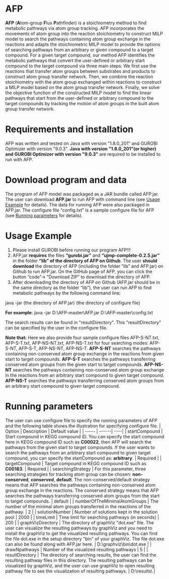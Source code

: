 # AFP
**AFP** (**A**tom-group **F**lux **P**athfinder) is a stoichiometry method to find metabolic pathways via atom group tracking. AFP incorporates the movements of atom group into the reaction stoichiometry to construct MILP model to search the pathways containing atom group exchange in the reactions and adapts the stoichiometric MILP model to provide the options of searching pathways from an arbitrary or given compound to a target compound. For a given target compound, our method AFP identifies the metabolic pathways that convert the user-defined or arbitrary start compound to the target compound via three main steps: We first use the reactions that transfer atom groups between substrates and products to construct atom group transfer network. Then, we combine the reaction stoichiometry with the atom group exchanged within reactions to construct a MILP model based on the atom group transfer network. Finally, we solve the objective function of the constructed MILP model to find the linear pathways that start from the user-defined or arbitrary compound to the target compounds by tracking the motion of atom groups in the built atom group transfer network.

# Requirements and installation
AFP was written and tested on Java with version "1.8.0_201" and GUROBI Optimizer with version "9.0.3". **Java with version "1.8.0_201"(or higher) and GUROBI Optimizer with version "9.0.3"** are required to be installed to run with AFP.

# Download program and data
The program of AFP model was packaged as a JAR bundle called AFP.jar. The user can download **AFP.jar** to run AFP with command line (see <a  href="#1">Usage Example</a> for details). The data for running AFP were also packaged in AFP.jar. The configure file “config.txt” is a sample configure file for AFP (see <a  href="#2">Running parameters</a> for details).

# Usage Example
1. Please install GUROBI before running our program AFP!!!
2. AFP.jar **requires** the files **“gurobi.jar”** and **“ujmp-complete-0.2.5.jar”** in the folder **“lib” of the directory of AFP on Github**. The user **should download** the directory of AFP (including the folder “lib” and AFP.jar) on Github to run AFP.jar. On the GitHub page of AFP, you can click the button “code”-> ”Download ZIP” to download the directory of AFP.
3. After downloading the directory of AFP on Github (AFP.jar should be in the same directory as the folder “lib”), the user can run AFP to find metabolic pathways by the following command line:

java -jar (the directory of AFP.jar) (the directory of configure file)

**For example**: 
java -jar D:\\AFP-master\\AFP.jar D:\\AFP-master\\config.txt 

The search results can be found in "resultDirectory". This "resultDirectory" can be specified by the user in the configure file. 

**Note that:**
Here we also provide four sample configure files AFP-S-NT.txt, AFP-S-T.txt, AFP-NS-NT.txt, AFP-NS-T.txt for four searching modes: AFP-S-NT, AFP-S-T, AFP-NS-NT, AFP-NS-T. **AFP-S-NT** searches the pathways containing non-conserved atom group exchange in the reactions from given start to target compounds. 
**AFP-S-T** searches the pathways transferring conserved atom groups from the given start to target compounds. 
**AFP-NS-NT** searches the pathways containing non-conserved atom group exchange in the reactions from an arbitrary start compound to given target compound. 
**AFP-NS-T** searches the pathways transferring conserved atom groups from an arbitrary start compound to given target compound.

# Running parameters
<a name="2">The user can use configure file to specify the running parameters of AFP and the following table shows the illustration for specifying configure file.</a>
| Option | Description | Default value |
| -----  | ------| ----|
| startCompound | Start compound in KEGG compound ID. You can specify the start compound here in KEGG compound ID such as **C00022**, then AFP will search the pathways from the given start to target compounds. If the user wants to search the pathways from an arbitrary start compound to given target compound, you can specify the startCompound as: **arbitrary**. | Required |
| targetCompound | Target compound in KEGG compound ID such as **C00183**. | Required |
| searchingStrategy | For this parameter, three searching strategies for tracking atom group can be chosen: **non-conserved**, **conserved**, **default**. The non-conserved/default strategy means that AFP searches the pathways containing non-conserved atom group exchange in the reactions. The conserved strategy means that AFP searches the pathways transferring conserved atom groups from the start to target compounds. | default |
| numberOfTheMinimalAtomGroups | The number of the minimal atom groups transferred in the reactions of the pathway. | 2 |
| solutionNumber | Number of solutions kept in the solution pool | 2000 | 
| timeLimit | Time limit for searching pathways (in seconds) | 200 |
| graphVizDirectory | The directory of graphViz "dot.exe" file. The user can visualize the resulting pathways by graphViz and you need to install the graphViz to get the visualized resulting pathways. You can find the file dot.exe in the setup directory "bin" of your graphViz. The file dot.exe can also be found along with AFP.jar here. | D:\\graphviz\\bin\\dot.exe |
| drawNpathways | Number of the visualized resulting pathways | 5 |
| resultDirectory | The directory of searching results, the user can find the resulting pathway files in this directory. The resulting pathways can be visualized by graphViz, and the user can use graphViz to open resulting pathway file to see the visualization of resulting pathways. | D:\\results\\ |

